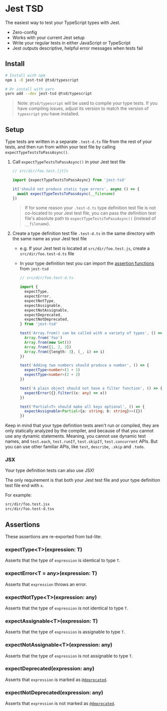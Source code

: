 # Jest TSD

The easiest way to test your TypeScript types with Jest.

- Zero-config
- Works with your current Jest setup
- Write your regular tests in either JavaScript or TypeScript
- Jest outputs descriptive, helpful error messages when tests fail

## Install

```bash
# Install with npm
npm i -D jest-tsd @tsd/typescript

# Or install with yarn
yarn add --dev jest-tsd @tsd/typescript
```

> Note: `@tsd/typescript` will be used to compile your type tests. If you have compiling issues, adjust its version to match the version of `typescript` you have installed.

## Setup

Type tests are written in a separate `.test-d.ts` file from the rest of your tests, and then run from within your test file by calling `expectTypeTestsToPassAsync()`.

1. Call `expectTypeTestsToPassAsync()` in your Jest test file

   ```js
   // src/dir/foo.test.[jt]s

   import {expectTypeTestsToPassAsync} from 'jest-tsd'

   it('should not produce static type errors', async () => {
     await expectTypeTestsToPassAsync(__filename)
   })
   ```

   > If for some reason your `.test-d.ts` type definition test file is not co-located to your Jest test file, you can pass the definition test file's absolute path to `expectTypeTestsToPassAsync()` (instead of `__filename`).

1. Create a type definition test file `.test-d.ts` in the same directory with the same name as your Jest test file

   - e.g. If your Jest test is located at `src/dir/foo.test.js`, create a `src/dir/foo.test-d.ts` file
   - In your type definition test you can import the [assertion functions](#assertions) from `jest-tsd`

     ```ts
     // src/dir/foo.test-d.ts

     import {
       expectType,
       expectError,
       expectNotType,
       expectAssignable,
       expectNotAssignable,
       expectDeprecated,
       expectNotDeprecated,
     } from 'jest-tsd'

     test('Array.from() can be called with a variety of types', () => {
       Array.from('foo')
       Array.from(new Set())
       Array.from([1, 2, 3])
       Array.from({length: 3}, (_, i) => i)
     })

     test('Adding two numbers should produce a number', () => {
       expectType<number>(1 + 1)
       expectType<number>(2 + 2)
     })

     test('A plain object should not have a filter function', () => {
       expectError({}.filter((x: any) => x))
     })

     test('Partial<T> should make all keys optional', () => {
       expectAssignable<Partial<{a: string; b: string}>>({})
     })
     ```

Keep in mind that your type definition tests aren't run or compiled, they are only statically analyzed by the compiler, and because of that you cannot use any dynamic statements. Meaning, you cannot use dynamic test names, and `test.each`, `test.runIf`, `test.skipIf`, `test.concurrent` APIs. But you can use other familiar APIs, like `test`, `describe`, `.skip` and `.todo`.

### JSX

Your type definition tests can also use JSX! 

The only requirement is that both your Jest test file and your type definition test file end with `x`.

For example:

```bash
src/dir/foo.test.jsx
src/dir/foo.test-d.tsx
```

## Assertions

These assertions are re-exported from tsd-lite:

### expectType&lt;T&gt;(expression: T)

Asserts that the type of `expression` is identical to type `T`.

### expectError&lt;T = any&gt;(expression: T)

Asserts that `expression` throws an error.

### expectNotType&lt;T&gt;(expression: any)

Asserts that the type of `expression` is not identical to type `T`.

### expectAssignable&lt;T&gt;(expression: T)

Asserts that the type of `expression` is assignable to type `T`.

### expectNotAssignable&lt;T&gt;(expression: any)

Asserts that the type of `expression` is not assignable to type `T`.

### expectDeprecated(expression: any)

Asserts that `expression` is marked as [`@deprecated`](https://jsdoc.app/tags-deprecated.html).

### expectNotDeprecated(expression: any)

Asserts that `expression` is not marked as [`@deprecated`](https://jsdoc.app/tags-deprecated.html).
